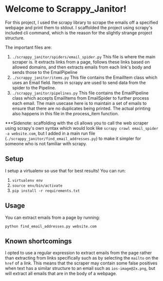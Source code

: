 # Welcome to Scrappy_Janitor!
For this project, I used the scrapy library to scrape the emails off a specified
webpage and print them to stdout. I scaffolded the project using scrapy's
included cli command, which is the reason for the slightly strange project structure.

The important files are:

1. `./scrappy_janitor/spiders/email_spider.py` This file is where the main scraper is. It extracts links from a page, follows these links based on allowed domains, and then extracts emails from each link's body and sends those to the EmailPipeline
2. `./scrappy_janitor/items.py` This file contains the EmailItem class which uses an Email field. Items in scrapy are used to send data from the spider to the Pipeline.
3. `./scrappy_janitor/pipelines.py` This file contains the EmailPipeline class which accepts EmailItems from EmailSpider to further process each email. The main usecase here is to maintain a set of emails to ensure that there are no duplicates being printed. The actual printing also happens in this file in the process_item function.


***Sidenote: scaffolding with the cli allows you to call the web scraper using scrapy's own
syntax which would look like `scrapy crawl email_spider -a website.com`, but I added in a
main run file (`./scrappy_janitor/find_email_addresses.py`)
to make it simpler for someone who is not familiar with scrapy.

## Setup
I setup a virtualenv so use that for best results!
You can run:

1. `virtualenv env`
2. `source env/bin/activate`
3. `pip install -r requirements.txt`

## Usage
You can extract emails from a page by running:
```
python find_email_addresses.py website.com
```

## Known shortcomings
I opted to use a regular expression to extract emails from the page rather than
extracting from links specifically such as by selecting the `mailto` on the
`href` of a link. This means that the scraper may contain some false positives
when text has a similar structure to an email such as `ios-image@2x.png`, but
will extract all emails that are in the body of a webpage.